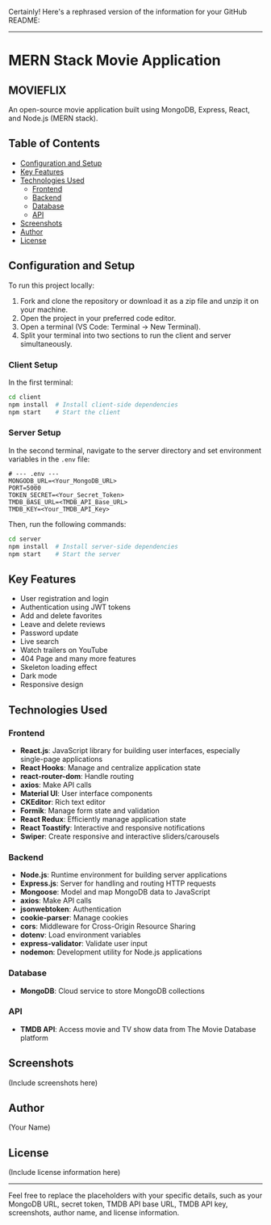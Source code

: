 Certainly! Here's a rephrased version of the information for your GitHub README:

---

# MERN Stack Movie Application
## MOVIEFLIX

An open-source movie application built using MongoDB, Express, React, and Node.js (MERN stack).

## Table of Contents

- [Configuration and Setup](#configuration-and-setup)
- [Key Features](#key-features)
- [Technologies Used](#technologies-used)
  - [Frontend](#frontend)
  - [Backend](#backend)
  - [Database](#database)
  - [API](#api)
- [Screenshots](#screenshots)
- [Author](#author)
- [License](#license)

## Configuration and Setup

To run this project locally:

1. Fork and clone the repository or download it as a zip file and unzip it on your machine.
2. Open the project in your preferred code editor.
3. Open a terminal (VS Code: Terminal -> New Terminal).
4. Split your terminal into two sections to run the client and server simultaneously.

### Client Setup

In the first terminal:

```sh
cd client
npm install  # Install client-side dependencies
npm start    # Start the client
```

### Server Setup

In the second terminal, navigate to the server directory and set environment variables in the `.env` file:

```env
# --- .env ---
MONGODB_URL=<Your_MongoDB_URL>
PORT=5000
TOKEN_SECRET=<Your_Secret_Token>
TMDB_BASE_URL=<TMDB_API_Base_URL>
TMDB_KEY=<Your_TMDB_API_Key>
```

Then, run the following commands:

```sh
cd server
npm install  # Install server-side dependencies
npm start    # Start the server
```

## Key Features

- User registration and login
- Authentication using JWT tokens
- Add and delete favorites
- Leave and delete reviews
- Password update
- Live search
- Watch trailers on YouTube
- 404 Page and many more features
- Skeleton loading effect
- Dark mode
- Responsive design

## Technologies Used

### Frontend

- **React.js**: JavaScript library for building user interfaces, especially single-page applications
- **React Hooks**: Manage and centralize application state
- **react-router-dom**: Handle routing
- **axios**: Make API calls
- **Material UI**: User interface components
- **CKEditor**: Rich text editor
- **Formik**: Manage form state and validation
- **React Redux**: Efficiently manage application state
- **React Toastify**: Interactive and responsive notifications
- **Swiper**: Create responsive and interactive sliders/carousels

### Backend

- **Node.js**: Runtime environment for building server applications
- **Express.js**: Server for handling and routing HTTP requests
- **Mongoose**: Model and map MongoDB data to JavaScript
- **axios**: Make API calls
- **jsonwebtoken**: Authentication
- **cookie-parser**: Manage cookies
- **cors**: Middleware for Cross-Origin Resource Sharing
- **dotenv**: Load environment variables
- **express-validator**: Validate user input
- **nodemon**: Development utility for Node.js applications

### Database

- **MongoDB**: Cloud service to store MongoDB collections

### API

- **TMDB API**: Access movie and TV show data from The Movie Database platform

## Screenshots

(Include screenshots here)

## Author

(Your Name)

## License

(Include license information here)

---

Feel free to replace the placeholders with your specific details, such as your MongoDB URL, secret token, TMDB API base URL, TMDB API key, screenshots, author name, and license information.
